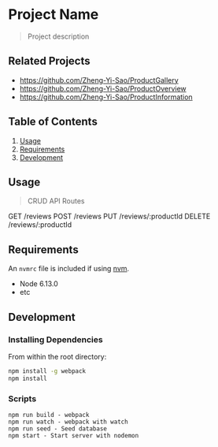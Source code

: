 # Project Name

> Project description

## Related Projects

  - https://github.com/Zheng-Yi-Sao/ProductGallery
  - https://github.com/Zheng-Yi-Sao/ProductOverview
  - https://github.com/Zheng-Yi-Sao/ProductInformation

## Table of Contents

1. [Usage](#Usage)
1. [Requirements](#requirements)
1. [Development](#development)

## Usage

> CRUD API Routes

GET /reviews
POST /reviews
PUT /reviews/:productId
DELETE /reviews/:productId


## Requirements

An `nvmrc` file is included if using [nvm](https://github.com/creationix/nvm).

- Node 6.13.0
- etc

## Development

### Installing Dependencies

From within the root directory:

```sh
npm install -g webpack
npm install
```

### Scripts

    npm run build - webpack
    npm run watch - webpack with watch
    npm run seed - Seed database
    npm start - Start server with nodemon



